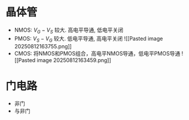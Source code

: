 # 晶体管
- NMOS: $V_G - V_S$ 较大. 高电平导通, 低电平关闭
- PMOS: $V_S - V_G$ 较大. 低电平导通, 高电平关闭
![[Pasted image 20250812163755.png]]
- CMOS: 将NMOS和PMOS组合，高电平NMOS导通，低电平PMOS导通
![[Pasted image 20250812163459.png]]
# 门电路
- 非门
- 与非门
